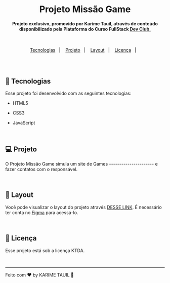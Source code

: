 <h1 align="center"> Projeto Missão Game</h1>

<h4 align="center"> Projeto exclusivo, promovido por Karime Tauil, através de conteúdo disponibilizado pela Plataforma do Curso FullStack <a href="https://rodolfomori.com.br/devclub" target="_blank"> Dev Club. </a> </h4>

  <br>

<p align="center">
  <a href="#-tecnologias">Tecnologias</a>&nbsp;&nbsp;&nbsp;|&nbsp;&nbsp;&nbsp;
  <a href="#-projeto">Projeto</a>&nbsp;&nbsp;&nbsp;|&nbsp;&nbsp;&nbsp;
  <a href="#-layout">Layout</a>&nbsp;&nbsp;&nbsp;|&nbsp;&nbsp;&nbsp;
  <a href="#memo-licença">Licença</a>&nbsp;&nbsp;&nbsp;|&nbsp;&nbsp;&nbsp;
</p>

   <br>
    
<div align="center">
    <img src="   " width="600px">
  </div>

   <br>

## 🚀 Tecnologias

Esse projeto foi desenvolvido com as seguintes tecnologias:

- HTML5
- CSS3
- JavaScript

  <br>

## 💻 Projeto

O Projeto Missão Game simula um site de Games ---------------------- e fazer contatos com o responsável.

  <br>

## 🔖 Layout

Você pode visualizar o layout do projeto através [DESSE LINK](https://www.figma.com/file/fm94ujssAxNUdcQriQIumy/Miss%C3%A3o-Programa%C3%A7%C3%A3o-do-ZERO-(Copy)?type=design&node-id=1579-2&mode=design&t=xSwktB9y8IVulukv-0). É necessário ter conta no [Figma](https://figma.com) para acessá-lo.

  <br>

## :memo: Licença

Esse projeto está sob a licença KTDA.

  <br>

---

Feito com ♥ by KARIME TAUIL :wave:  
